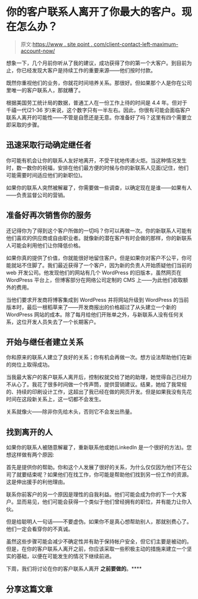 # 你的客户联系人离开了你最大的客户。现在怎么办？

> 原文:[https://www . site point . com/client-contact-left-maximum-account-now/](https://www.sitepoint.com/client-contact-left-biggest-account-now/)

想象一下，几个月前你听从了我的建议，成功获得了你的第一个大客户。到目前为止，你已经发现大客户是持续工作的重要来源——他们按时付款。

既然你重视他们的业务，你就花时间培养关系。那很好。但如果那个人是你在公司里唯一的客户联系人，那就糟了。

根据美国劳工统计局的数据，普通工人在一份工作上待的时间是 4.4 年。但对于千禧一代(21-36 岁)来说，这个数字只有一半左右。因此，你很有可能会面临客户联系人离开的可能性——不管是自愿还是无意。你准备好了吗？这里有四个需要立即采取的步骤。

## 迅速采取行动确定继任者

你可能有机会让你的联系人友好地离开，不受干扰地传递火炬。当这种情况发生时，数一数你的祝福，安排在他们最方便的时候与你的新联系人见面(记住，他们可能需要时间适应他们的新职位)。

如果你的联系人突然被解雇了，你需要做一些调查，以确定现在是谁——如果有人——负责监督公司的营销。

## 准备好再次销售你的服务

还记得你为了得到这个客户所做的一切吗？你可以再做一次。你的新联系人可能有他们喜欢的供应商或自由职业者。就像新的潜在客户有时会做的那样，你的新联系人可能会利用他们让你降低价格。

如果你真的提供了价值，你就能很好地留住客户。但是如果你对客户不公平，你可能就站不住脚了。我们最近获得了一个客户，因为新的负责人开始质疑他们当前的 web 开发公司。他发现他们的网站有几个 WordPress 的旧版本，虽然网页在 WordPress 平台上，但博客部分在网络公司定制的 CMS 上——为此他们收取额外的费用。

当他们要求开发商将博客集成到 WordPress 并将网站升级到 WordPress 的当前版本时，最后一根稻草来了——开发商报出的价格超过了从头建立一个新的 WordPress 网站的成本。除了每月给他们开账单之外，与新联系人没有任何关系，这位开发人员失去了一个长期客户。

## 开始与继任者建立关系

你和原来的联系人建立了良好的关系；你有机会再做一次。想方设法帮助他们在新的岗位上取得成功。

当我最大客户的客户联系人离开后，控制权就交给了她的助理，她觉得自己已经力不从心了。我花了很多时间做一个传声筒，提供营销建议。结果，她给了我常规的、持续的印刷设计工作，这超出了我已经在做的网页开发。但是如果我没有先花时间在这段新关系上，这一切都不会发生。

关系就像火——除非你先给木头，否则它不会发出热量。

## 找到离开的人

如果你的联系人被随意解雇了，重新联系他或她(LinkedIn 是一个很好的方法)。您想这样做有两个原因:

首先是提供你的帮助。你和这个人发展了很好的关系，为什么仅仅因为他们不在公司了就要结束呢？如果他们在找工作，你可能是帮助他们找到另一份工作的资源。这是伸出援手的利他理由。

联系你前客户的另一个原因是理性的自我利益。他们可能会成为你的下一个大客户。显而易见，他们可能会获得一个类似于他们曾经拥有的职位，并有能力让你入伙。

但是给聪明人一句话——不要虚伪。如果你不是真心想帮助别人，那就别费心了。他们一定会看穿你的不真诚。

虽然这些步骤可能会减少不确定性并有助于保持帐户安全，但它们主要是被动的。但是，在你的客户联系人离开之前，你应该采取一些积极主动的措施来建立一个坚实的基础，以便在可能发生的情况下继续前进。

下周，我们将讨论在你的客户联系人离开 **之前要做的**。**** 

## 分享这篇文章